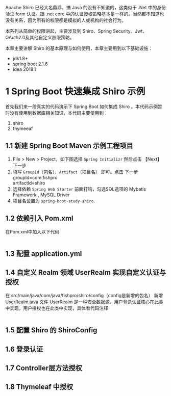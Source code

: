 Apache Shiro 已经大名鼎鼎，搞 Java 的没有不知道的，这类似于 .Net 中的身份验证 form 认证。跟 .net core 中的认证授权策略基本是一样的。当然都不知道也没有关系，因为所有的权限都是模拟的人或机构的社会行为。

本系列从简单的权限讲起，主要涉及到 Shiro、Spring Security、Jwt、OAuth2.0及其他自定义权限策略。

本章主要讲解 Shiro 的基本原理与如何使用，本章主要用到以下基础设施：

- jdk1.8+
- spring boot 2.1.6
- idea 2018.1


# 1 Spring Boot 快速集成 Shiro 示例

首先我们来一段真实的代码演示下 Spring Boot 如何集成 Shiro 。本代码示例暂时没有使用到数据库相关知识，本代码主要使用到：
1. shiro
2. thymeeaf

## 1.1 新建 Spring Boot Maven 示例工程项目

1. File > New > Project，如下图选择 `Spring Initializr` 然后点击 【Next】下一步
2. 填写 `GroupId`（包名）、`Artifact`（项目名） 即可。点击 下一步
    groupId=com.fishpro   
    artifactId=shiro
3. 选择依赖 `Spring Web Starter` 前面打钩，勾选SQL选项的 Mybatis Framework , MySQL Driver
4. 项目名设置为 `spring-boot-study-shiro`.

## 1.2 依赖引入 Pom.xml
在Pom.xml中加入以下代码
```xml

```
## 1.3 配置 application.yml

## 1.4 自定义 Realm 领域 UserRealm 实现自定义认证与授权
在 src/main/java/com/java/fishpro/shiro/config（config是新增的包名） 新增 UserRealm.java 文件
UserRealm 是一种安全数据源，用户登录认证核心在此类中实现，用户授权也在此类中实现，具体看代码注释
```java

```
## 1.5 配置 Shiro 的 ShiroConfig
## 1.6 登录认证
## 1.7 Controller层方法授权
## 1.8 Thymeleaf 中授权

